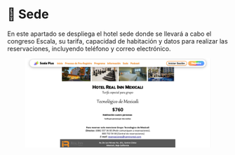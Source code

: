 # 🏨 Sede

En este apartado se despliega el hotel sede donde se llevará a cabo el congreso Escala, su tarifa, capacidad de habitación y datos para realizar las reservaciones, incluyendo teléfono y correo electrónico.

<figure><img src="../.gitbook/assets/sede (1).png" alt=""><figcaption></figcaption></figure>
